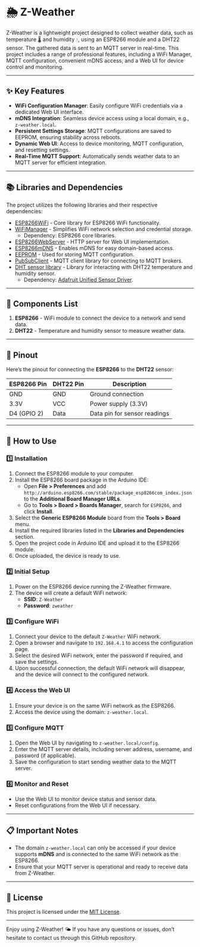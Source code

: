 # 🌦️ Z-Weather

Z-Weather is a lightweight project designed to collect weather data, such as temperature 🌡️ and humidity 💧, using an ESP8266 module and a DHT22 sensor. The gathered data is sent to an MQTT server in real-time. This project includes a range of professional features, including a WiFi Manager, MQTT configuration, convenient mDNS access, and a Web UI for device control and monitoring.

---

## ✨ Key Features

- **WiFi Configuration Manager**: Easily configure WiFi credentials via a dedicated Web UI interface.
- **mDNS Integration**: Seamless device access using a local domain, e.g., `z-weather.local`.
- **Persistent Settings Storage**: MQTT configurations are saved to EEPROM, ensuring stability across reboots.
- **Dynamic Web UI**: Access to device monitoring, MQTT configuration, and resetting settings.
- **Real-Time MQTT Support**: Automatically sends weather data to an MQTT server for efficient integration.

---

## 📚 Libraries and Dependencies

The project utilizes the following libraries and their respective dependencies:

- [ESP8266WiFi](https://github.com/esp8266/Arduino) - Core library for ESP8266 WiFi functionality.
- [WiFiManager](https://github.com/tzapu/WiFiManager) - Simplifies WiFi network selection and credential storage.
  - Dependency: ESP8266 core libraries.
- [ESP8266WebServer](https://github.com/esp8266/Arduino) - HTTP server for Web UI implementation.
- [ESP8266mDNS](https://github.com/esp8266/Arduino) - Enables mDNS for easy domain-based access.
- [EEPROM](https://github.com/esp8266/Arduino) - Used for storing MQTT configuration.
- [PubSubClient](https://github.com/knolleary/pubsubclient) - MQTT client library for connecting to MQTT brokers.
- [DHT sensor library](https://github.com/adafruit/DHT-sensor-library) - Library for interacting with DHT22 temperature and humidity sensor.
  - Dependency: [Adafruit Unified Sensor Driver](https://github.com/adafruit/Adafruit_Sensor).

---

## 🔧 Components List

1. **ESP8266** - WiFi module to connect the device to a network and send data.
2. **DHT22** - Temperature and humidity sensor to measure weather data.

---

## 🔌 Pinout

Here’s the pinout for connecting the **ESP8266** to the **DHT22** sensor:

| **ESP8266 Pin** | **DHT22 Pin** | **Description**  |
|-----------------|---------------|------------------|
| GND             | GND           | Ground connection |
| 3.3V            | VCC           | Power supply (3.3V) |
| D4 (GPIO 2)     | Data          | Data pin for sensor readings |

---

## 🚀 How to Use

### 1️⃣ Installation
1. Connect the ESP8266 module to your computer.
2. Install the ESP8266 board package in the Arduino IDE:
   - Open **File > Preferences** and add `http://arduino.esp8266.com/stable/package_esp8266com_index.json` to the **Additional Board Manager URLs**.
   - Go to **Tools > Board > Boards Manager**, search for `ESP8266`, and click **Install**.
3. Select the **Generic ESP8266 Module** board from the **Tools > Board** menu.
4. Install the required libraries listed in the **Libraries and Dependencies** section.
5. Open the project code in Arduino IDE and upload it to the ESP8266 module.
6. Once uploaded, the device is ready to use.

### 2️⃣ Initial Setup
1. Power on the ESP8266 device running the Z-Weather firmware.
2. The device will create a default WiFi network:
   - **SSID**: `Z-Weather`
   - **Password**: `zweather`

### 3️⃣ Configure WiFi
1. Connect your device to the default `Z-Weather` WiFi network.
2. Open a browser and navigate to `192.168.4.1` to access the configuration page.
3. Select the desired WiFi network, enter the password if required, and save the settings.
4. Upon successful connection, the default WiFi network will disappear, and the device will connect to the configured network.

### 4️⃣ Access the Web UI
1. Ensure your device is on the same WiFi network as the ESP8266.
2. Access the device using the domain: `z-weather.local`.

### 5️⃣ Configure MQTT
1. Open the Web UI by navigating to `z-weather.local/config`.
2. Enter the MQTT server details, including server address, username, and password (if applicable).
3. Save the configuration to start sending weather data to the MQTT server.

### 6️⃣ Monitor and Reset
- Use the Web UI to monitor device status and sensor data.
- Reset configurations from the Web UI if necessary.

---

## 📋 Important Notes
- The domain `z-weather.local` can only be accessed if your device supports **mDNS** and is connected to the same WiFi network as the ESP8266.
- Ensure that your MQTT server is operational and ready to receive data from Z-Weather.

---

## 📄 License
This project is licensed under the [MIT License](LICENSE).

---

Enjoy using Z-Weather! 🌤️ If you have any questions or issues, don’t hesitate to contact us through this GitHub repository.
